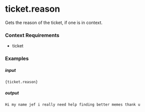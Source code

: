 # ticket.reason 
		
Gets the reason of the ticket, if one is in context.

### Context Requirements

* ticket


### Examples

##### input
```{ticket.reason}```

##### output
```Hi my name jef i really need help finding better memes thank u```